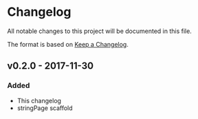 # Changelog
All notable changes to this project will be documented in this file.

The format is based on [Keep a Changelog](http://keepachangelog.com/en/1.0.0/).

## v0.2.0 - 2017-11-30

### Added
* This changelog
* stringPage scaffold
